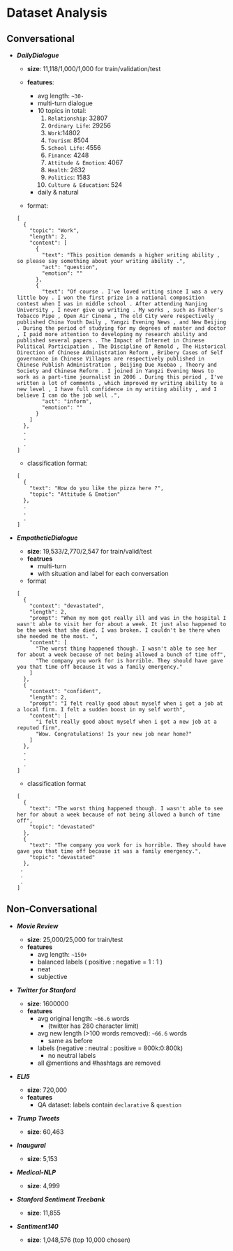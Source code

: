 # Dataset Analysis

## Conversational

* ***DailyDialogue***   
    * **size**: 11,118/1,000/1,000 for train/validation/test
    * **features**: 
        * avg length: `~30-`
        * multi-turn dialogue
        * 10 topics in total: 
          1. `Relationship`: 32807
          2. `Ordinary Life`: 29256
          3. `Work`:14802
          4. `Tourism`: 8504
          5. `School Life`: 4556
          6. `Finance`: 4248
          7. `Attitude & Emotion`: 4067
          8. `Health`: 2632
          9. `Politics`: 1583
          10. `Culture & Education`: 524
        * daily & natural

    * format:
    ```
    [
      {
        "topic": "Work",
        "length": 2,
        "content": [
          {
            "text": "This position demands a higher writing ability , so please say something about your writing ability .",
            "act": "question",
            "emotion": ""
          },
          {
            "text": "Of course . I've loved writing since I was a very little boy . I won the first prize in a national composition contest when I was in middle school . After attending Nanjing University , I never give up writing . My works , such as Father's Tobacco Pipe , Open Air Cinema , The old City were respectively published China Youth Daily , Yangzi Evening News , and New Beijing . During the period of studying for my degrees of master and doctor , I paid more attention to developing my research ability and published several papers . The Impact of Internet in Chinese Political Participation , The Discipline of Remold , The Historical Direction of Chinese Administration Reform , Bribery Cases of Self governance in Chinese Villages are respectively published in Chinese Publish Administration , Beijing Due Xuebao , Theory and Society and Chinese Reform . I joined in Yangzi Evening News to work as a part-time journalist in 2006 . During this period , I've written a lot of comments , which improved my writing ability to a new level , I have full confidence in my writing ability , and I believe I can do the job well .",
            "act": "inform",
            "emotion": ""
          }
        ]
      },
      .
      .
      .
    ]
    ```
    * classification format:
    ```
    [
      {
        "text": "How do you like the pizza here ?",
        "topic": "Attitude & Emotion"
      },
      .
      .
      .
    ]
    ```

* ***EmpatheticDialogue***
    * **size**: 19,533/2,770/2,547 for train/valid/test
    * **featrues**
        * multi-turn
        * with situation and label for each conversation
    * format

    ```
    [
      {
        "context": "devastated",
        "length": 2,
        "prompt": "When my mom got really ill and was in the hospital I wasn't able to visit her for about a week. It just also happened to be the week that she died. I was broken. I couldn't be there when she needed me the most. ",
        "content": [
          "The worst thing happened though. I wasn't able to see her for about a week because of not being allowed a bunch of time off",
          "The company you work for is horrible. They should have gave you that time off because it was a family emergency."
        ]
      },
      {
        "context": "confident",
        "length": 2,
        "prompt": "I felt really good about myself when i got a job at a local firm. I felt a sudden boost in my self worth",
        "content": [
          "i felt really good about myself when i got a new job at a reputed firm",
          "Wow. Congratulations! Is your new job near home?"
        ]
      },
      .
      .
      .
    ]
    ```

    * classification format

    ```
    [
      {
        "text": "The worst thing happened though. I wasn't able to see her for about a week because of not being allowed a bunch of time off",
        "topic": "devastated"
      },
      {
        "text": "The company you work for is horrible. They should have gave you that time off because it was a family emergency.",
        "topic": "devastated"
      },
     .
     .
     .
    ]
    ```

    

## Non-Conversational

* ***Movie Review***
    * **size**: 25,000/25,000 for train/test
    * **features**
        * avg length: `~150+`
        * balanced labels ( positive : negative = 1 : 1 )
        * neat
        * subjective
* ***Twitter for Stanford***
    * **size**: 1600000
    * **features**
        * avg original length: `~66.6` words 
            * (twitter has 280 character limit)
        * avg new length (>100 words removed): `~66.6` words
            * same as before
        * labels (negative : neutral : positive = 800k:0:800k)
            * no neutral labels
        * all @mentions and #hashtags are removed
* ***ELI5***
    * **size**: 720,000
    * **features**
        * QA dataset: labels contain `declarative` & `question`
        
* ***Trump Tweets***
    * **size**: 60,463
* ***Inaugural***
    * **size**: 5,153
* ***Medical-NLP***
    * **size**: 4,999
* ***Stanford Sentiment Treebank***
    * **size**: 11,855
* ***Sentiment140***
    * **size**: 1,048,576 (top 10,000 chosen)

